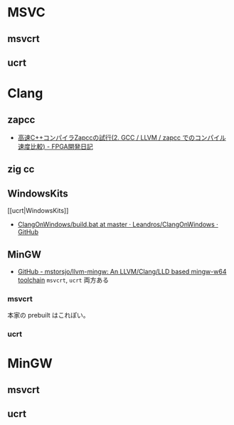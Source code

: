 
# MSVC
## msvcrt
## ucrt

# Clang

## zapcc
- [高速C++コンパイラZapccの試行(2. GCC / LLVM / zapcc でのコンパイル速度比較) - FPGA開発日記](https://msyksphinz.hatenablog.com/entry/2018/06/29/040000)
## zig cc


## WindowsKits
[[ucrt|WindowsKits]]
- [ClangOnWindows/build.bat at master · Leandros/ClangOnWindows · GitHub](https://github.com/Leandros/ClangOnWindows/blob/master/build.bat)

## MinGW
- [GitHub - mstorsjo/llvm-mingw: An LLVM/Clang/LLD based mingw-w64 toolchain](https://github.com/mstorsjo/llvm-mingw)
`msvcrt`, `ucrt` 両方ある
### msvcrt
本家の prebuilt はこれぽい。
### ucrt

# MinGW
## msvcrt
## ucrt

